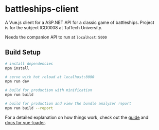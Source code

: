 # battleships-client

A Vue.js client for a ASP.NET API for a classic game of battleships. Project is for the subject ICD0008 at TalTech University.

Needs the companion API to run at `localhost:5000`

## Build Setup

``` bash
# install dependencies
npm install

# serve with hot reload at localhost:8080
npm run dev

# build for production with minification
npm run build

# build for production and view the bundle analyzer report
npm run build --report
```

For a detailed explanation on how things work, check out the [guide](http://vuejs-templates.github.io/webpack/) and [docs for vue-loader](http://vuejs.github.io/vue-loader).
